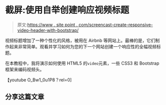 # 截屏:使用自举创建响应视频标题

> 原文:[https://www . site point . com/screencast-create-responsive-video-header-with-bootstrap/](https://www.sitepoint.com/screencast-create-responsive-video-header-with-bootstrap/)

视频标题增加了一种个性化的风格，被用在 Airbnb 等网站上。最棒的是，它们制作起来非常简单。观看并学习如何为您的下一个网站创建一个响应性的全幅视频标题。

在本教程中，我将演示如何使用 HTML5 的`video`元素，一些 CSS3 和 Bootstrap 框架来编码视频头。

【youtube O_Bw1_0u1P8？rel=0]

## 分享这篇文章